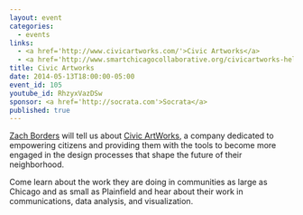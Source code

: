 ```yaml
---
layout: event
categories: 
  - events
links:
  - <a href='http://www.civicartworks.com/'>Civic Artworks</a>
  - <a href='http://www.smartchicagocollaborative.org/civicartworks-helps-city-planners-get-community-feedback-through-software/'>CivicArtworks Helps City Planners Get Community Feedback Through Software</a>
title: Civic Artworks
date: 2014-05-13T18:00:00-05:00
event_id: 105
youtube_id: RhzyxVazDSw
sponsor: <a href='http://socrata.com'>Socrata</a>
published: true
---
```


[Zach Borders](https://twitter.com/oskeewowza) will tell us about [Civic ArtWorks](http://www.civicartworks.com/), a company dedicated to empowering citizens and providing them with the tools to become more engaged in the design processes that shape the future of their neighborhood. 

Come learn about the work they are doing in communities as large as Chicago and as small as Plainfield and hear about their work in communications, data analysis, and visualization.